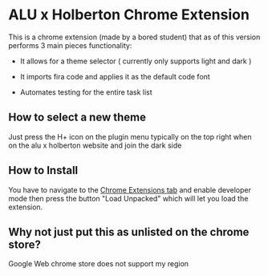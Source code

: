 # ALU x Holberton Chrome Extension
This is a chrome extension (made by a bored student) that as of this version performs 3 main pieces functionality:

- It allows for a theme selector ( currently only supports light and dark )
- It imports fira code and applies it as the default code font

- Automates testing for the entire task list

## How to select a new theme
 Just press the H+ icon on the plugin menu typically on the top right when on the alu x holberton website and join the dark side

## How to Install
 You have to navigate to the [Chrome Extensions tab](chrome://extensions) and enable developer mode then press the button "Load Unpacked" which will let you load the extension.

## Why not just put this as unlisted on the chrome store?
 Google Web chrome store does not support my region